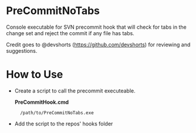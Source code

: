 PreCommitNoTabs
===============

Console executable for SVN precommit hook that will check for tabs in the change set and reject the commit if any file has tabs.

Credit goes to @devshorts (https://github.com/devshorts) for reviewing and suggestions.

How to Use
===============

- Create a script to call the precommit executeable.

	**PreCommitHook.cmd**

		/path/to/PreCommitNoTabs.exe
	
- Add the script to the repos' hooks folder
	

